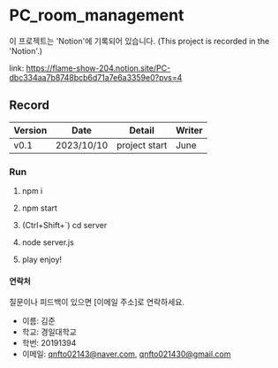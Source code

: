 # PC_room_management

이 프로젝트는 'Notion'에 기록되어 있습니다.
(This project is recorded in the 'Notion'.)

link: https://flame-show-204.notion.site/PC-dbc334aa7b8748bcb6d71a7e6a3359e0?pvs=4

## Record

| Version | Date       | Detail           | Writer        |
| ------- | ---------- | ---------------- | ------------- |
| v0.1    | 2023/10/10 | project start    | June          |


### Run

1. npm i

2. npm start

3. (Ctrl+Shift+`) cd server
   
4. node server.js

5. play enjoy!

#### 연락처

질문이나 피드백이 있으면 [이메일 주소]로 연락하세요.

 - 이름: 김준
 - 학교: 경일대학교
 - 학번: 20191394
 - 이메일: qnfto02143@naver.com, qnfto021430@gmail.com
